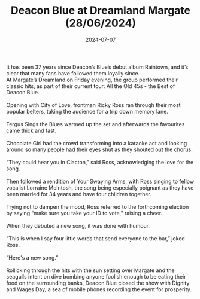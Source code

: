﻿---
title: Deacon Blue at Dreamland Margate (28/06/2024)
description: 
date: '2024-07-07'
categories:
  - Live
lat: 51.38520296950843
long: 1.3772345153434356
---

It has been 37 years since Deacon’s Blue’s debut album Raintown, and it’s clear that many fans have followed them loyally since.
<br/>
At Margate’s Dreamland on Friday evening, the group performed their classic hits, as part of their current tour: All the Old 45s - the Best of Deacon Blue.
<br/><br/>
Opening with City of Love, frontman Ricky Ross ran through their most popular belters, taking the audience for a trip down memory lane.
<br/><br/>
Fergus Sings the Blues warmed up the set and afterwards the favourites came thick and fast.
<br/><br/>
Chocolate Girl had the crowd transforming into a karaoke act and looking around so many people had their eyes shut as they shouted out the chorus.
<br/><br/>
“They could hear you in Clacton,” said Ross, acknowledging the love for the song.
<br/><br/>
Then followed a rendition of Your Swaying Arms, with Ross singing to fellow vocalist Lorraine McIntosh, the song being especially poignant as they have been married for 34 years and have four children together.
<br/><br/>
Trying not to dampen the mood, Ross referred to the forthcoming election by saying “make sure you take your ID to vote,” raising a cheer.
<br/><br/>
When they debuted a new song, it was done with humour.
<br/><br/>
“This is when I say four little words that send everyone to the bar,” joked Ross.
<br/><br/>
“Here's a new song.”
<br/><br/>
Rollicking through the hits with the sun setting over Margate and the seagulls intent on dive bombing anyone foolish enough to be eating their food on the surrounding banks, Deacon Blue closed the show with Dignity and Wages Day, a sea of mobile phones recording the event for prosperity.
<br/><br/>

